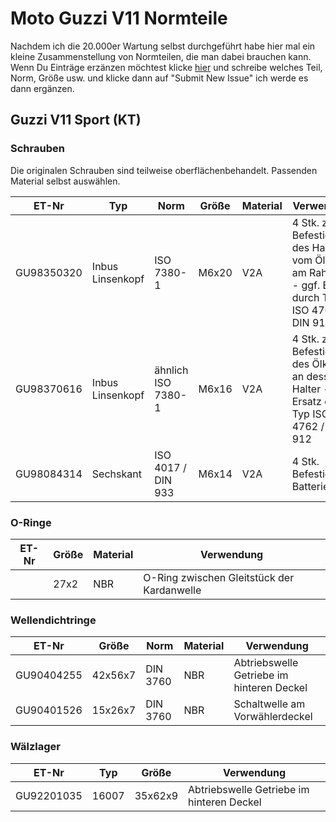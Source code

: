 # Moto Guzzi V11 Normteile

Nachdem ich die 20.000er Wartung selbst durchgeführt habe hier mal ein kleine Zusammenstellung von Normteilen, die man dabei brauchen kann. Wenn Du Einträge erzänzen möchtest klicke [hier](https://github.com/selangh/moto_guzzi_v11_standard_parts/issues/new/choose) und schreibe welches Teil, Norm, Größe usw. und klicke dann auf "Submit New Issue" ich werde es dann ergänzen.

## Guzzi V11 Sport (KT)

### Schrauben

Die originalen Schrauben sind teilweise oberflächenbehandelt. Passenden Material selbst auswählen.

|ET-Nr|Typ|Norm|Größe|Material|Verwendung|
|-|-|-|-|-|-|
|GU98350320|Inbus Linsenkopf|ISO 7380-1|M6x20|V2A|4 Stk. zur Befestigung des Halters vom Ölkühler am Rahmen - ggf. Ersatz durch Typ ISO 4762 / DIN 912|
|GU98370616|Inbus Linsenkopf|ähnlich ISO 7380-1|M6x16|V2A|4 Stk. zur Befestigung des Ölkühler an dessen Halter - ggf. Ersatz durch Typ ISO 4762 / DIN 912|
|GU98084314|Sechskant|ISO 4017 / DIN 933|M6x14|V2A|4 Stk. Befestigung Batteriehalter|

### O-Ringe
|ET-Nr|Größe|Material|Verwendung|
|-|-|-|-|
||27x2|NBR|O-Ring zwischen Gleitstück der Kardanwelle|

### Wellendichtringe
|ET-Nr|Größe|Norm|Material|Verwendung|
|-|-|-|-|-|
|GU90404255|42x56x7|DIN 3760|NBR|Abtriebswelle Getriebe im hinteren Deckel|
|GU90401526|15x26x7|DIN 3760|NBR|Schaltwelle am Vorwählerdeckel| 

### Wälzlager
|ET-Nr|Typ|Größe|Verwendung|
|-|-|-|-|
|GU92201035|16007|35x62x9|Abtriebswelle Getriebe im hinteren Deckel|

